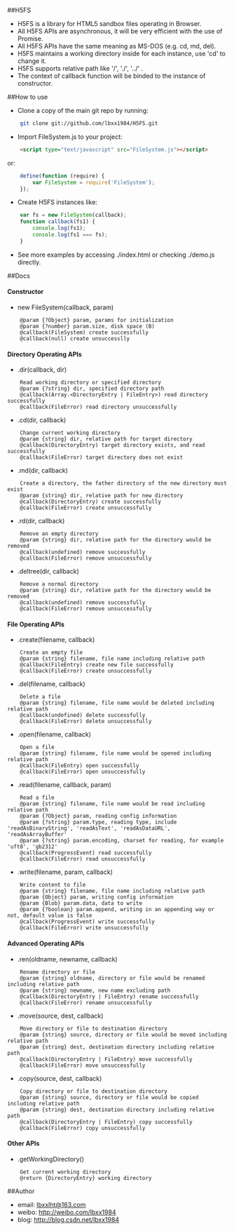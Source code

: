 ##H5FS

* H5FS is a library for HTML5 sandbox files operating in Browser.
* All H5FS APIs are asynchronous, it will be very efficient with the use of Promise. 
* All H5FS APIs have the same meaning as MS-DOS (e.g. cd, md, del).
* H5FS maintains a working directory inside for each instance, use 'cd' to change it.
* H5FS supports relative path like '/', './', '../' .
* The context of callback function will be binded to the instance of constructor.

##How to use

* Clone a copy of the main git repo by running:
```bash
    git clone git://github.com/lbxx1984/H5FS.git
```

* Import FileSystem.js to your project:
```html
    <script type="text/javascript" src="FileSystem.js"></script>
```
or:
```javascript
    define(function (require) {
        var FileSystem = require('FileSystem');
    });
```

* Create H5FS instances like:
```javascript
    var fs = new FileSystem(callback);
    function callback(fs1) {
        console.log(fs1);
        console.log(fs1 === fs);
    }
```
* See more examples by accessing ./index.html or checking ./demo.js directly.

##Docs

#### Constructor
* new FileSystem(callback, param)
```
    @param {?Object} param, params for initialization
    @param {?number} param.size, disk space (B)
    @callback(FileSystem) create successfully
    @callback(null) create unsuccesslly
```

#### Directory Operating APIs
* .dir(callback, dir)
```
    Read working directory or specified directory
    @param {?string} dir, specified directory path
    @callback(Array.<DirectoryEntry | FileEntry>) read directory successfully
    @callback(FileError) read directory unsuccessfully
```
* .cd(dir, callback)
```
    Change current working directory
    @param {string} dir, relative path for target directory
    @callback(DirectoryEntry) target directory exists, and read successfully
    @callback(FileError) target directory does not exist
```
* .md(dir, callback)
```
    Create a directory, the father directory of the new directory must exist
    @param {string} dir, relative path for new directory
    @callback(DirectoryEntry) create successfully
    @callback(FileError) create unsuccessfully
```
* .rd(dir, callback)
```
    Remove an empty directory
    @param {string} dir, relative path for the directory would be removed
    @callback(undefined) remove successfully
    @callback(FileError) remove unsuccessfully
```
* .deltree(dir, callback)
```
    Remove a normal directory
    @param {string} dir, relative path for the directory would be removed
    @callback(undefined) remove successfully
    @callback(FileError) remove unsuccessfully
```

#### File Operating APIs
* .create(filename, callback)
```
    Create an empty file
    @param {string} filename, file name including relative path
    @callback(FileEntry) create new file successfully
    @callback(FileError) create unsuccessfully
```
* .del(filename, callback)
```
    Delete a file
    @param {string} filename, file name would be deleted including relative path
    @callback(undefined) delete successfully
    @callback(FileError) delete unsuccessfully 
```
* .open(filename, callback)
```
    Open a file
    @param {string} filename, file name would be opened including relative path
    @callback(FileEntry) open successfully
    @callback(FileError) open unsuccessfully
```
* .read(filename, callback, param)
```
    Read a file
    @param {string} filename, file name would be read including relative path
    @param {?Object} param, reading config information
    @param {?string} param.type, reading type, include 'readAsBinaryString', 'readAsText', 'readAsDataURL', 'readAsArrayBuffer'
    @param {?string} param.encoding, charset for reading, for example 'uft8', 'gb2312'
    @callback(ProgressEvent) read successfully
    @callback(FileError) read unsuccessfully
```
* .write(filename, param, callback)
```
    Write content to file
    @param {string} filename, file name including relative path
    @param {Object} param, writing config information
    @param {Blob} param.data, data to write
    @param {?boolean} param.append, writing in an appending way or not, default value is false
    @callback(ProgressEvent) write successfully
    @callback(FileError) write unsuccessfully
```
#### Advanced Operating APIs
* .ren(oldname, newname, callback)
```
    Rename directory or file
    @param {string} oldname, directory or file would be renamed including relative path
    @param {string} newname, new name excluding path
    @callback(DirectoryEntry | FileEntry) rename successfully
    @callback(FileError) rename unsuccessfully
```
* .move(source, dest, callback)
```
    Move directory or file to destination directory
    @param {string} source, directory or file would be moved including relative path
    @param {string} dest, destination directory including relative path
    @callback(DirectoryEntry | FileEntry) move successfully
    @callback(FileError) move unsuccessfully
```
* .copy(source, dest, callback)
```
    Copy directory or file to destination directory
    @param {string} source, directory or file would be copied including relative path
    @param {string} dest, destination directory including relative path
    @callback(DirectoryEntry | FileEntry) copy successfully
    @callback(FileError) copy unsuccessfully
```

#### Other APIs
* .getWorkingDirectory()
```
    Get current working directory
    @return {DirectoryEntry} working directory
```

##Author
* email: lbxxlht@163.com
* weibo: http://weibo.com/lbxx1984
* blog: http://blog.csdn.net/lbxx1984
